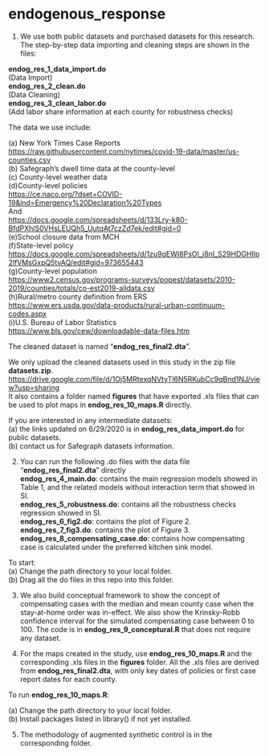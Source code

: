 # endogenous_response

1. We use both public datasets and purchased datasets for this research. The step-by-step data importing and cleaning steps are shown in the files:

**endog_res_1_data_import.do** <br/> 
(Data Import) <br/> 
**endog_res_2_clean.do** <br/> 
(Data Cleaning) <br/> 
**endog_res_3_clean_labor.do** <br/> 
(Add labor share information at each county for robustness checks) <br/> 

The data we use include:

(a) New York Times Case Reports<br/>
https://raw.githubusercontent.com/nytimes/covid-19-data/master/us-counties.csv<br/>
(b) Safegraph’s dwell time data at the county-level<br/>
(c) County-level weather data<br/>
(d)County-level policies <br/>
https://ce.naco.org/?dset=COVID-19&ind=Emergency%20Declaration%20Types<br/>
And<br/>
https://docs.google.com/spreadsheets/d/133Lry-k80-BfdPXhlS0VHsLEUQh5_UutqAt7czZd7ek/edit#gid=0<br/>
(e)School closure data from MCH<br/>
(f)State-level policy<br/>
https://docs.google.com/spreadsheets/d/1zu9qEWI8PsOI_i8nI_S29HDGHlIp2lfVMsGxpQ5tvAQ/edit#gid=973655443<br/>
(g)County-level population<br/>
https://www2.census.gov/programs-surveys/popest/datasets/2010-2019/counties/totals/co-est2019-alldata.csv<br/>
(h)Rural/metro county definition from ERS <br/>
https://www.ers.usda.gov/data-products/rural-urban-continuum-codes.aspx<br/>
(i)U.S. Bureau of Labor Statistics <br/> 
https://www.bls.gov/cew/downloadable-data-files.htm  <br/> 


The cleaned dataset is named “**endog_res_final2.dta**”. 

We only upload the cleaned datasets used in this study in the zip file **datasets.zip**. <br/>
https://drive.google.com/file/d/1Oj5MRtexqNVtyTl6N5RKubCc9qBnd1NJ/view?usp=sharing <br/>
It also contains a folder named **figures** that have exported .xls files that can be used to plot maps in **endog_res_10_maps.R** directly. 

If you are interested in any intermediate datasets:<br/>
(a) the links updated on 6/29/2020 is in **endog_res_data_import.do** for public datasets. <br/>
(b) contact us for Safegraph datasets information.<br/>

2. You can run the following .do files with the data file “**endog_res_final2.dta**” directly <br/>
**endog_res_4_main.do**: contains the main regression models showed in Table 1, and the related models without interaction term that showed in SI.<br/>
**endog_res_5_robustness.do**: contains all the robustness checks regression showed in SI.<br/>
**endog_res_6_fig2.do**: contains the plot of Figure 2.<br/>
**endog_res_7_fig3.do**: contains the plot of Figure 3.<br/>
**endog_res_8_compensating_case.do**: contains how compensating case is calculated under the preferred kitchen sink model. <br/>

To start: <br/>
(a) Change the path directory to your local folder. <br/>
(b) Drag all the do files in this repo into this folder.<br/>

3. We also build conceptual framework to show the concept of compensating cases with the median and mean county case when the stay-at-home order was in-effect. We also show the Krinsky-Robb confidence interval for the simulated compensating case between 0 to 100. The code is in **endog_res_9_conceptural.R** that does not require any dataset.

4. For the maps created in the study, use **endog_res_10_maps.R** and the corresponding .xls files in the **figures** folder. All the .xls files are derived from **endog_res_final2.dta**, with only key dates of policies or first case report dates for each county. 
 
To run **endog_res_10_maps.R**:

(a) Change the path directory to your local folder. <br/>
(b) Install packages listed in library() if not yet installed.<br/>

5. The methodology of augmented synthetic control is in the corresponding folder. 
